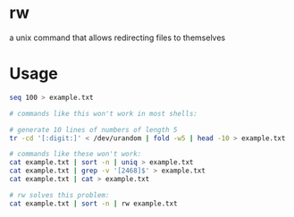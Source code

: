 # rw
a unix command that allows redirecting files to themselves

# Usage

```bash
seq 100 > example.txt

# commands like this won't work in most shells:

# generate 10 lines of numbers of length 5
tr -cd '[:digit:]' < /dev/urandom | fold -w5 | head -10 > example.txt

# commands like these won't work:
cat example.txt | sort -n | uniq > example.txt
cat example.txt | grep -v '[2468]$' > example.txt
cat example.txt | cat > example.txt

# rw solves this problem:
cat example.txt | sort -n | rw example.txt
```
